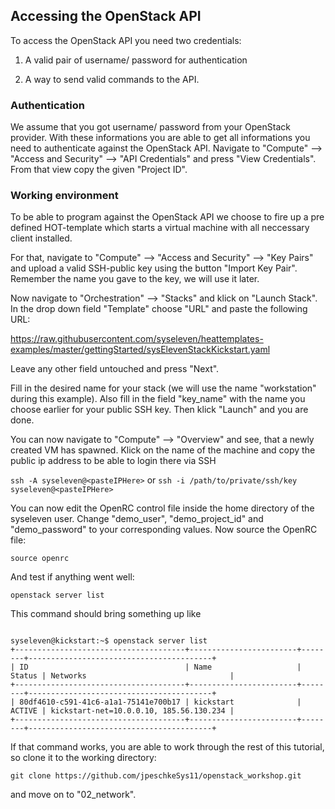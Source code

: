 ## Accessing the OpenStack API

To access the OpenStack API you need two credentials:

1. A valid pair of username/ password for authentication

2. A way to send valid commands to the API.


### Authentication 

We assume that you got username/ password from your OpenStack provider.
With these informations you are able to get all informations you need to authenticate against the OpenStack API.
Navigate to "Compute" --> "Access and Security" --> "API Credentials" and press "View Credentials". From that view 
copy the given "Project ID".


### Working environment

To be able to program against the OpenStack API we choose to fire up a pre defined HOT-template which starts a virtual machine with all neccessary client installed.

For that, navigate to "Compute" --> "Access and Security" --> "Key Pairs" and upload a valid SSH-public key using the button "Import Key Pair".
Remember the name you gave to the key, we will use it later.

Now navigate to "Orchestration" --> "Stacks" and klick on "Launch Stack".
In the drop down field "Template" choose "URL" and paste the following URL:

https://raw.githubusercontent.com/syseleven/heattemplates-examples/master/gettingStarted/sysElevenStackKickstart.yaml

Leave any other field untouched and press "Next".

Fill in the desired name for your stack (we will use the name "workstation" during this example). Also fill in the field "key_name" with the name you choose earlier for your public SSH key. Then klick "Launch" and you are done.

You can now navigate to "Compute" --> "Overview" and see, that a newly created VM has spawned. Klick on the name of the machine and copy the public ip address to be able to login there via SSH

``` ssh -A syseleven@<pasteIPHere> ``` or ``` ssh -i /path/to/private/ssh/key syseleven@<pasteIPHere> ``` 

You can now edit the OpenRC control file inside the home directory of the syseleven user. Change "demo_user", "demo_project_id" and "demo_password" to your corresponding values.
Now source the OpenRC file:

``` source openrc ```

And test if anything went well:

``` openstack server list ```

This command should bring something up like 

```

syseleven@kickstart:~$ openstack server list
+--------------------------------------+------------------------+--------+-----------------------------------------+
| ID                                   | Name                   | Status | Networks                                |
+--------------------------------------+------------------------+--------+-----------------------------------------+
| 80df4610-c591-41c6-a1a1-75141e700b17 | kickstart              | ACTIVE | kickstart-net=10.0.0.10, 185.56.130.234 |
+--------------------------------------+------------------------+--------+-----------------------------------------+

```

If that command works, you are able to work through the rest of this tutorial, so clone it to the working directory:

``` git clone https://github.com/jpeschkeSys11/openstack_workshop.git ```

and move on to "02_network".






